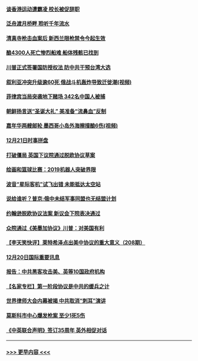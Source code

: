 #### [谈香港运动遭霸凌 校长被促辞职](../pages/prog202/a102734865.md?t=12220622) 
#### [泛舟渡月桥畔 聆听千年流水](../pages/prog202/a102734863.md?t=12220622) 
#### [清真寺枪击血案后 新西兰限枪禁令今起生效](../pages/prog202/a102734655.md?t=12220622) 
#### [酿4300人死亡惨烈船难 船体残骸已找到](../pages/prog202/a102734585.md?t=12220622) 
#### [川普正式签署国防授权法 防中共干预台湾大选](../pages/prog202/a102734587.md?t=12220622) 
#### [叙利亚冲突升级逾60死 俄战斗机轰炸导致迁徙潮(视频)](../pages/prog202/a102734403.md?t=12220622) 
#### [菲律宾当局突袭地下赌场 342名中国人被捕](../pages/prog202/a102734392.md?t=12220622) 
#### [朝鲜扬言送“圣诞大礼” 美准备“流鼻血”反制](../pages/prog202/a102734387.md?t=12220622) 
#### [嘉年华两艘邮轮 墨西哥小岛外海擦撞酿6伤(视频)](../pages/prog202/a102734357.md?t=12220622) 
#### [12月21日时事拼盘](../pages/prog202/a102734213.md?t=12220622) 
#### [打破僵局 英国下议院通过脱欧协议草案](../pages/prog202/a102734197.md?t=12220622) 
#### [绘画和篮球比赛：2019机器人突破界限](../pages/prog202/a102734175.md?t=12220622) 
#### [波音“星际客机”试飞出错 未能抵达太空站](../pages/prog202/a102734149.md?t=12220622) 
#### [说给谁听？普京:俄中未结军事同盟也无结盟计划](../pages/prog202/a102734128.md?t=12220622) 
#### [约翰逊脱欧协议法案 新议会下院表决通过](../pages/prog202/a102734008.md?t=12220622) 
#### [众院通过《美墨加协议》川普：对美国有利](../pages/prog202/a102733996.md?t=12220622) 
#### [【李天笑快评】莱特希泽点出美中协议的重大意义（208期）](../pages/prog202/a102733955.md?t=12220622) 
#### [12月20日国际重要讯息](../pages/prog202/a102733811.md?t=12220622) 
#### [报告：中共黑客攻击美、英等10国政府机构](../pages/prog202/a102733695.md?t=12220622) 
#### [【名家专栏】第一阶段协议是中共的缓兵之计](../pages/prog202/a102733104.md?t=12220622) 
#### [世界律师大会内幕被揭 中共取消“刺耳”演讲](../pages/prog202/a102733621.md?t=12220622) 
#### [莫斯科市中心爆发枪案 至少1死5伤](../pages/prog202/a102733367.md?t=12220622) 
#### [《中英联合声明》签订35周年 英外相促对话](../pages/prog202/a102733192.md?t=12220622) 

----
#### [ >>> 更早内容 <<< ](../indexes/prog202-earlier.md)

